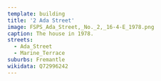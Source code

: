 ```yaml
---
template: building
title: '2 Ada Street'
image: FSPS_Ada_Street,_No._2,_16-4-E_1978.png
caption: The house in 1978.
streets:
  - Ada_Street
  - Marine_Terrace
suburbs: Fremantle
wikidata: Q72996242
---
```

